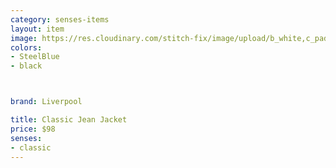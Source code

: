 ```yaml
---
category: senses-items
layout: item
image: https://res.cloudinary.com/stitch-fix/image/upload/b_white,c_pad,dpr_1.0,f_auto,h_150,q_auto,w_150/v1685605532/urbizwvksjdz7oi1dyqe.jpg
colors: 
- SteelBlue
- black



brand: Liverpool

title: Classic Jean Jacket
price: $98
senses:
- classic
---
```






